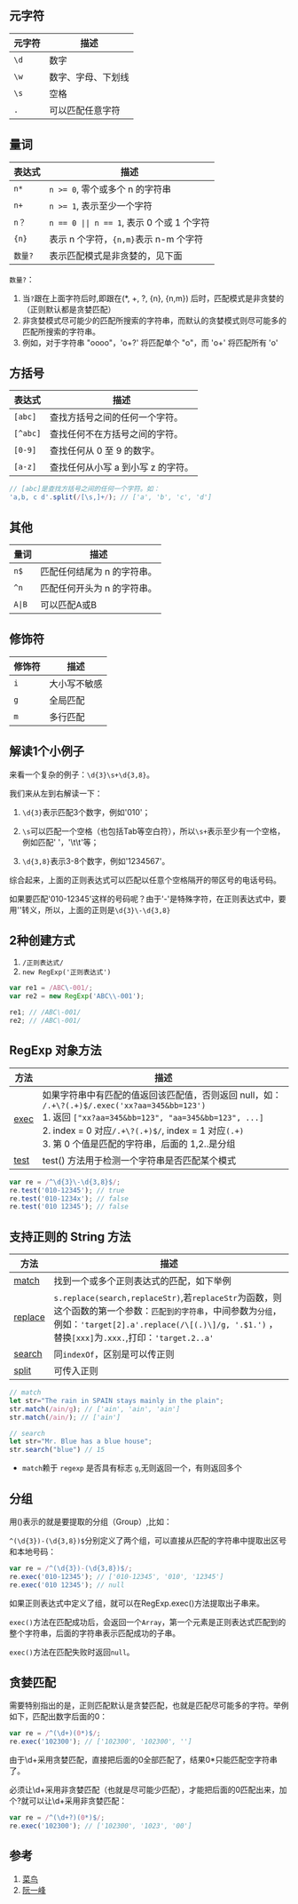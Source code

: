 ## 元字符

| 元字符 | 描述 | 
| ---   | --- | 
| `\d` | 数字 | 
| `\w` | 数字、字母、下划线 | 
| `\s` | 空格 | 
| `.` | 可以匹配任意字符 | 

## 量词

| 表达式 | 描述 |
| ---   | --- |
| `n*` | `n >= 0`, 零个或多个 n 的字符串 |
| `n+` | `n >= 1`, 表示至少一个字符 |
| `n？` | `n == 0 \|\| n == 1`, 表示 0 个或 1 个字符 |
| `{n}` | 表示 n 个字符，`{n,m}`表示 n-m 个字符|
|  `数量?` | 表示匹配模式是非贪婪的，见下面 |

`数量?`：
1. 当`?`跟在上面字符后时,即跟在(*, +, ?, {n}, {n,m}) 后时，匹配模式是非贪婪的（正则默认都是贪婪匹配） 
2. 非贪婪模式尽可能少的匹配所搜索的字符串，而默认的贪婪模式则尽可能多的匹配所搜索的字符串。
3. 例如，对于字符串 "oooo"，'o+?' 将匹配单个 "o"，而 'o+' 将匹配所有 'o'  

## 方括号

| 表达式 | 描述 |
| ---   | --- |
|`[abc]`|查找方括号之间的任何一个字符。
|`[^abc]`|查找任何不在方括号之间的字符。
|`[0-9]`| 查找任何从 0 至 9 的数字。
|`[a-z]`| 查找任何从小写 a 到小写 z 的字符。

```js
// [abc]是查找方括号之间的任何一个字符。如：
'a,b, c d'.split(/[\s,]+/); // ['a', 'b', 'c', 'd']
```

## 其他

| 量词 | 描述 |
| ---   | --- |
|`n$`| 匹配任何结尾为 n 的字符串。
|`^n`| 匹配任何开头为 n 的字符串。
| `A\|B`| 可以匹配A或B     

## 修饰符

| 修饰符 | 描述 |
| ---   | --- |
| `i` | 大小写不敏感 |
| `g` | 全局匹配 |
| `m` | 多行匹配 |

## 解读1个小例子

来看一个复杂的例子：`\d{3}\s+\d{3,8}`。

我们来从左到右解读一下：

1. `\d{3}`表示匹配3个数字，例如'010'；

2. `\s`可以匹配一个空格（也包括Tab等空白符），所以`\s+`表示至少有一个空格，例如匹配' '，'\t\t'等；

3. `\d{3,8}`表示3-8个数字，例如'1234567'。

综合起来，上面的正则表达式可以匹配以任意个空格隔开的带区号的电话号码。

如果要匹配'010-12345'这样的号码呢？由于'-'是特殊字符，在正则表达式中，要用'\'转义，所以，上面的正则是`\d{3}\-\d{3,8}`

## 2种创建方式

1. `/正则表达式/`
2. `new RegExp('正则表达式')`

```js
var re1 = /ABC\-001/;
var re2 = new RegExp('ABC\\-001');

re1; // /ABC\-001/
re2; // /ABC\-001/
```

## RegExp 对象方法

| 方法 | 描述 |
| ---  | --- |
| [exec](https://www.runoob.com/jsref/jsref-exec-regexp.html)| 如果字符串中有匹配的值返回该匹配值，否则返回 null，如：` /.+\?(.+)$/.exec('xx?aa=345&bb=123')` </br> 1. 返回 `["xx?aa=345&bb=123", "aa=345&bb=123", ...]`</br> 2. index = 0 对应`/.+\?(.+)$/`, index = 1 对应`(.+)` </br>3. 第 0 个值是匹配的字符串，后面的 1,2..是分组 |
| [test](https://www.runoob.com/jsref/jsref-test-regexp.html) | test() 方法用于检测一个字符串是否匹配某个模式 |


```js
var re = /^\d{3}\-\d{3,8}$/;
re.test('010-12345'); // true
re.test('010-1234x'); // false
re.test('010 12345'); // false
```

## 支持正则的 String 方法

| 方法 | 描述 |
| ---  | --- |
| [match](https://www.runoob.com/jsref/jsref-match.html) | 找到一个或多个正则表达式的匹配，如下举例 |
| [replace](https://www.runoob.com/jsref/jsref-replace.html) | `s.replace(search,replaceStr)`,若`replaceStr`为函数，则这个函数的第一个参数：`匹配到的字符串`，中间参数为`分组`，例如：`'target[2].a'.replace(/\[(.)\]/g, '.$1.')` ，替换`[xxx]`为`.xxx.`,打印：`'target.2..a'` |
| [search](https://www.runoob.com/jsref/jsref-search.html) | 同`indexOf`，区别是可以传正则 |
| [split](https://www.runoob.com/jsref/jsref-split.html) | 可传入正则|


```js
// match
let str="The rain in SPAIN stays mainly in the plain"; 
str.match(/ain/g); // ['ain', 'ain', 'ain']
str.match(/ain/); // ['ain']

// search
let str="Mr. Blue has a blue house";
str.search("blue") // 15
```

* `match`赖于 `regexp` 是否具有标志 `g`,无则返回一个，有则返回多个

## 分组

用()表示的就是要提取的分组（Group）,比如：

`^(\d{3})-(\d{3,8})$`分别定义了两个组，可以直接从匹配的字符串中提取出区号和本地号码：

```js
var re = /^(\d{3})-(\d{3,8})$/;
re.exec('010-12345'); // ['010-12345', '010', '12345']
re.exec('010 12345'); // null
```
如果正则表达式中定义了组，就可以在RegExp.exec()方法提取出子串来。

`exec()`方法在匹配成功后，会返回一个`Array`，第一个元素是正则表达式匹配到的整个字符串，后面的字符串表示匹配成功的子串。

`exec()`方法在匹配失败时返回`null`。

## 贪婪匹配

需要特别指出的是，正则匹配默认是贪婪匹配，也就是匹配尽可能多的字符。举例如下，匹配出数字后面的0：

```js
var re = /^(\d+)(0*)$/;
re.exec('102300'); // ['102300', '102300', '']
```

由于\d+采用贪婪匹配，直接把后面的0全部匹配了，结果0*只能匹配空字符串了。

必须让\d+采用非贪婪匹配（也就是尽可能少匹配），才能把后面的0匹配出来，加个?就可以让\d+采用非贪婪匹配：

```js
var re = /^(\d+?)(0*)$/;
re.exec('102300'); // ['102300', '1023', '00']
```

## 参考
1. [菜鸟](https://www.runoob.com/regexp/regexp-metachar.html)
2. [阮一峰](https://www.liaoxuefeng.com/wiki/1022910821149312/1023021582119488)